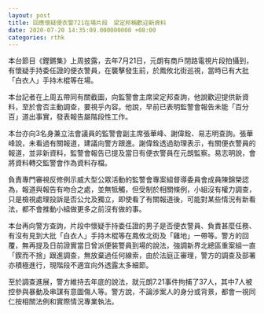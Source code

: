 ```yaml
---
layout: post
title: 回應懷疑便衣警721在場片段　梁定邦稱歡迎新資料
date: 2020-07-20 14:35:09.000000000 +08:00
categories: rthk
---
```


本台節目《鏗鏘集》上周披露，去年7月21日，元朗有商戶閉路電視片段拍攝到，有懷疑手持委任證的便衣警員，在襲擊發生前，於鳳攸北街巡視，當時已有大批「白衣人」手持木棍等在場。

本台記者在上周五帶同有關截圖，向監警會主席梁定邦查詢，他說歡迎提供新資料，至於會否主動調查，要視乎內容。他說，早前已表明監警會報告未能「百分百」道出事實，發表報告屬階段性工作。

本台亦向3名身兼立法會議員的監警會副主席張華峰、謝偉銓、易志明查詢。張華峰說，未看過有關報道，建議向警方跟進。謝偉銓透過助理表示，有關便衣警員的報道，並非新資料，監警會報告已提及當日有便衣警員在元朗監察。易志明說，會將資料轉交監警會作為資料存檔。

負責專門審視反修例示威大型公眾活動的監警會專案組督導委員會成員陳錦榮認為，報道與報告有吻合之處，並無牴觸，但受制於相關條例，小組沒有權力調查，只是檢視處理投訴是否公允及獨立，即使看了有關報道後，可能對某些情況有新看法，都不會推動小組做更多之前沒有做的事。

本台再向警方查詢，片段中懷疑手持委任證的男子是否便衣警員、負責甚麼任務、有沒有見到大批「白衣人」手持木棍等在鳳攸北街及「雞地」一帶等。警方的回覆，無再提及日前證實當日曾派便裝警員到場的說法，強調新界北總區重案組一直「鍥而不捨」跟進調查，無放棄過任何線索，由於法庭正審理，警方的調查及部署亦積極進行，現階段不適宜向外透露太多細節。

至於調查進展，警方維持去年底的說法，就元朗7.21事件拘捕了37人，其中7人被控參與暴動及串謀有意圖傷人等。警方說，不論涉案人的身分或背景，都會一視同仁按相關法例和實際情況專業執法。
